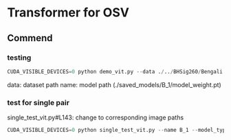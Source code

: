 # Transformer for OSV

## Commend
### testing
```python
CUDA_VISIBLE_DEVICES=0 python demo_vit.py --data ./../BHSig260/Bengali --name B_1 --batchSize 1 --imageSize 172 --model_type olp --test_only --load "model_weight.pt"
```

data: dataset path
name: model path (./saved_models/B_1/model_weight.pt)

### test for single pair

single_test_vit.py#L143: change to corresponding image paths

```python
CUDA_VISIBLE_DEVICES=0 python single_test_vit.py --name B_1 --model_type olp --imageSize 172 --load "model_weight.pt"
```
